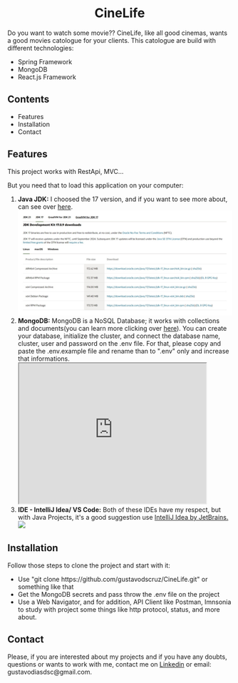 <center><h1>CineLife</h1></center>
Do you want to watch some movie??
CineLife, like all good cinemas, wants a good movies catologue for your clients. This catologue are build with different technologies:
<ul>
  <li>Spring Framework</li>
  <li>MongoDB</li>
  <li>React.js Framework</li>
</ul>

<h2>Contents</h2>
<ul>
  <li>Features</li>
  <li>Installation</li>
  <li>Contact</li>
</ul>

<h2 id="features">Features</h2>
<p>This project works with RestApi, MVC...</p>
But you need that to load this application on your computer:
<ol type="number">
  <li>
    <strong>Java JDK:</strong> I choosed the 17 version, and if you want to see more about, can see over <a href="https://docs.oracle.com/en/java/javase/17/">here</a>.
    <img src="/doc/java-jdk.jpg">
  </li>
  <li>
    <strong>MongoDB:</strong> MongoDB is a NoSQL Database; it works with collections and documents(you can learn more clicking over <a href="https://www.mongodb.com/docs/">here</a>). You can create your database, initialize the cluster, and connect the database name, cluster, user and password on the .env file. For that, please copy and paste the .env.example file and rename than to ".env" only and increase that informations. 
    <iframe width="420" height="315" 
      src="https://www.youtube.com/watch?v=bJSj1a84I20"></iframe>
  </li>
  <li>
    <strong>IDE - IntelliJ Idea/ VS Code:</strong> Both of these IDEs have my respect, but with Java Projects, it's a good suggestion use <a href="https://www.jetbrains.com/pt-br/idea/">IntelliJ Idea by JetBrains.</a>
    <img src="/doc/ide">
  </li>
</ol>
<h2 id="installation">Installation</h2>
Follow those steps to clone the project and start with it:
<ul>
  <li>Use "git clone https://github.com/gustavodscruz/CineLife.git" or something like that</li>
  <li>Get the MongoDB secrets and pass throw the .env file on the project</li>
  <li>Use a Web Navigator, and for addition, API Client like Postman, Imnsonia to study with project some things like http protocol, status, and more about.</li>
</ul>
<h2 id="contact">Contact</h2>
Please, if you are interested about my projects and if you have any doubts, questions or wants to work with me, contact me on <a href="https://www.linkedin.com/in/gustavodiasdsc/">Linkedin</a> or email: gustavodiasdsc@gmail.com.

